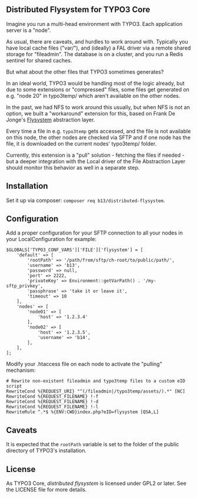 ## Distributed Flysystem for TYPO3 Core

Imagine you run a multi-head environment with TYPO3. Each application
server is a "node".

As usual, there are caveats, and hurdles to work around with. Typically
you have local cache files ("var/"), and (ideally) a FAL driver via a
remote shared storage for "fileadmin". The database is on a cluster,
and you run a Redis sentinel for shared caches.

But what about the other files that TYPO3 sometimes generates?

In an ideal world, TYPO3 would be handling most of the logic already, but due to
some extensions or "compressed" files, some files get generated on e.g. "node 20" in
typo3temp/ which aren't available on the other nodes.

In the past, we had NFS to work around this usually, but when NFS is not an option,
we built a "workaround" extension for this, based on Frank De Jonge's [Flysystem](https://flysystem.thephpleague.com/v2/docs/)
abstraction layer.

Every time a file in e.g. `typo3temp` gets accessed, and the file is not available
on this node, the other nodes are checked via SFTP and if one node has the
file, it is downloaded on the current nodes' typo3temp/ folder.

Currently, this extension is a "pull" solution - fetching the files
if needed - but a deeper integration with the Local driver of the File Abstraction
Layer should monitor this behavior as well in a separate step.

## Installation

Set it up via composer: `composer req b13/distributed-flysystem`.

## Configuration

Add a proper configuration for your SFTP connection to all your nodes in your
LocalConfiguration for example:

    $GLOBALS['TYPO3_CONF_VARS']['FILE']['flysystem'] = [
        'default' => [
            'rootPath' => '/path/from/sftp/ch-root/to/public/path/',
            'username' => 'b13',
            'password' => null,
            'port' => 2222,
            'privateKey' => Environment::getVarPath() . '/my-sftp_privkey',
            'passphrase' => 'take it or leave it',
            'timeout' => 10
        ],
        'nodes' => [
            'node01' => [
                'host' => '1.2.3.4'
            ],
            'node02' => [
                'host' => '1.2.3.5',
                'username' => 'b14',
            ],
        ],
    ];    

Modify your .htaccess file on each node to activate the "pulling" mechanism:

    # Rewrite non-existent fileadmin and typo3temp files to a custom eID script
	RewriteCond %{REQUEST_URI} "^(/fileadmin|/typo3temp/assets/).*" [NC]
	RewriteCond %{REQUEST_FILENAME} !-f
	RewriteCond %{REQUEST_FILENAME} !-d
	RewriteCond %{REQUEST_FILENAME} !-l
	RewriteRule ^.*$ %{ENV:CWD}index.php?eID=flysystem [QSA,L]


## Caveats

It is expected that the `rootPath` variable is set to the folder of the public
directory of TYPO3's installation.

## License

As TYPO3 Core, _distributed flysystem_ is licensed under GPL2 or later. See the LICENSE file for more details.
